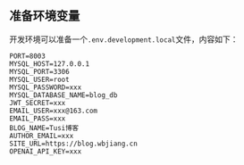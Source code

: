## 准备环境变量

开发环境可以准备一个`.env.development.local`文件，内容如下：

```
PORT=8003
MYSQL_HOST=127.0.0.1
MYSQL_PORT=3306
MYSQL_USER=root
MYSQL_PASSWORD=xxx
MYSQL_DATABASE_NAME=blog_db
JWT_SECRET=xxx
EMAIL_USER=xxx@163.com
EMAIL_PASS=xxx
BLOG_NAME=Tusi博客
AUTHOR_EMAIL=xxx
SITE_URL=https://blog.wbjiang.cn
OPENAI_API_KEY=xxx
```
